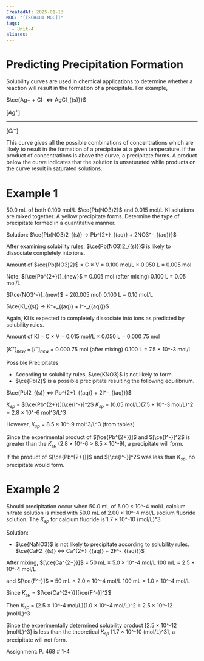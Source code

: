 ```yaml
---
CreatedAt: 2025-01-13
MOC: "[[SCH4U1 MOC]]"
tags:
  - Unit-4
aliases:
---
```

# Predicting Precipitation Formation
Solubility curves are used in chemical applications to determine whether a reaction will result in the formation of a precipitate. For example,

$\ce{Ag+ + Cl- <=> AgCl_{(s)}}$

$[Ag^+]$
____________________________
$[Cl^-]$

This curve gives all the possible combinations of concentrations which are likely to result in the formation of a precipitate at a given temperature. If the product of concentrations is above the curve, a precipitate forms. A product below the curve indicates that the solution is unsaturated while products on the curve result in saturated solutions.

# Example 1
50.0 mL of both 0.100 mol/L $\ce{Pb(NO3)2}$ and 0.015 mol/L KI solutions are mixed together. A yellow precipitate forms. Determine the type of precipitate formed in a quantitative manner.

Solution:
$\ce{Pb(NO3)2_{(s)} -> Pb^{2+}_{(aq)} + 2NO3^-_{(aq)}}$

After examining solubility rules, $\ce{Pb(NO3)2_{(s)}}$ is likely to dissociate completely into ions.

Amount of $\ce{Pb(NO3)2}$ = C × V
= 0.100 mol/L × 0.050 L
= 0.005 mol

Note: $[\ce{Pb^{2+}}]_{new}$ = 0.005 mol (after mixing)
0.100 L
= 0.05 mol/L

$[\ce{NO3^-}]_{new}$ = 2(0.005 mol)
0.100 L
= 0.10 mol/L

$\ce{KI_{(s)} -> K^+_{(aq)} + I^-_{(aq)}}$

Again, KI is expected to completely dissociate into ions as predicted by solubility rules.

Amount of KI = C × V
= 0.015 mol/L × 0.050 L
= 0.000 75 mol

$[K^+]_{new}$ = $[I^-]_{new}$ = 0.000 75 mol (after mixing)
0.100 L
= 7.5 × 10^-3 mol/L

Possible Precipitates
- According to solubility rules, $\ce{KNO3}$ is not likely to form.
- $\ce{PbI2}$ is a possible precipitate resulting the following equilibrium.

$\ce{PbI2_{(s)} <=> Pb^{2+}_{(aq)} + 2I^-_{(aq)}}$

$K_{sp}$ = $[\ce{Pb^{2+}}][\ce{I^-}]^2$
$K_{sp}$ = (0.05 mol/L)(7.5 × 10^-3 mol/L)^2
= 2.8 × 10^-6 mol^3/L^3

However, $K_{sp}$ = 8.5 × 10^-9 mol^3/L^3 (from tables)

Since the experimental product of $[\ce{Pb^{2+}}]$ and $[\ce{I^-}]^2$ is greater than the $K_{sp}$ (2.8 × 10^-6 > 8.5 × 10^-9), a precipitate will form.

If the product of $[\ce{Pb^{2+}}]$ and $[\ce{I^-}]^2$ was less than $K_{sp}$, no precipitate would form.

# Example 2
Should precipitation occur when 50.0 mL of 5.00 × 10^-4 mol/L calcium nitrate solution is mixed with 50.0 mL of 2.00 × 10^-4 mol/L sodium fluoride solution. The $K_{sp}$ for calcium fluoride is 1.7 × 10^-10 (mol/L)^3.

Solution:
- $\ce{NaNO3}$ is not likely to precipitate according to solubility rules.
$\ce{CaF2_{(s)} <=> Ca^{2+}_{(aq)} + 2F^-_{(aq)}}$

After mixing, $[\ce{Ca^{2+}}]$ = 50 mL × 5.0 × 10^-4 mol/L
100 mL
= 2.5 × 10^-4 mol/L

and $[\ce{F^-}]$ = 50 mL × 2.0 × 10^-4 mol/L
100 mL
= 1.0 × 10^-4 mol/L

Since $K_{sp}$ = $[\ce{Ca^{2+}}][\ce{F^-}]^2$

Then $K_{sp}$ = (2.5 × 10^-4 mol/L)(1.0 × 10^-4 mol/L)^2
= 2.5 × 10^-12 (mol/L)^3

Since the experimentally determined solubility product [2.5 × 10^-12 (mol/L)^3] is less than the theoretical $K_{sp}$ [1.7 × 10^-10 (mol/L)^3], a precipitate will not form.

Assignment: P. 468 # 1-4